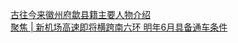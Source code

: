   
[古往今来徽州府歙县籍主要人物介绍](http://www.dianyue.me/archives/948/lxzfxlfivk75mbfz/)  
[聚焦 | 新机场高速即将横跨南六环 明年6月具备通车条件](http://www.dianyue.me/archives/237/3lpcij6hle8533r1/)